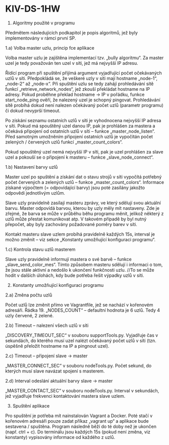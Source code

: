 # KIV-DS-1HW
1) Algoritmy použité v programu

Předmětem následujících podkapitol je popis algoritmů, jež byly implementovány v rámci první SP.

1.a) Volba master uzlu, princip fce aplikace

Volba master uzlu je zajištěna implementací tzv. „bully algoritmu“. Za master uzel je tedy považován ten uzel v síti, jež má nejvyšší IP adresu.

Řídící program při spuštění přijímá argument vyjadřující počet očekávaných uzlů v síti. Předpokládá se, že veškeré uzly v síti mají hostname „node-1“, „node-2“ až „node-x“. Při spuštění uzlu se tedy zahájí prohledávání sítě funkcí „retrieve_network_nodes“, jež zkouší překládat hostname na IP adresy. Pokud proběhne překlad hostname → IP v pořádku, funkce start_node_ping ověří, že nalezený uzel je schopný pingovat. Prohledávání sítě probíhá dokud není nalezen očekávaný počet uzlů (parametr programu) či dokud nevyprší timeout.

Po získání seznamu ostatních uzlů v síti je vyhodnocena nejvyšší IP adresa v síti. Pokud má spouštěný uzel danou IP, pak je prohlášen za mastera a očekává připojení od ostatních uzlů v síti – funkce „master_node_listen“. Před samotným umožněním připojení ostatních uzlů je vypočítán počet zelených / červených uzlů funkcí „master_count_colors“.

Pokud spouštěný uzel nemá nejvyšší IP v síti, pak je uzel prohlášen za slave uzel a pokouší se o připojení k masteru – funkce „slave_node_connect“.

1.b) Nastavení barvy uzlů

Master uzel po spuštění a získání dat o stavu strojů v síti vypočítá potřebný počet červených a zelených uzlů – funkce „master_count_colors“. Informace získané výpočtem (= odpovídající barvy) jsou poté zasílány jakožto odpovědi jednotlivým uzlům.

Slave uzly pravidelně zasílají masteru zprávy, ve který sdělují svou aktuální barvu. Master odpovídá barvou, kterou by uzly měly mít nastaveny. Zde je zřejmé, že barva se může v průběhu běhu programu měnit, jelikož některý z uzlů může přestat komunikovat atp. V takovém případě by byl nutný přepočet, aby byly zachovány požadované poměry barev v síti.

Kontakt masteru slave uzlem probíhá pravidelně každých 15s, interval je možno změnit – viz sekce „Konstanty umožňující konfiguraci programu“.

1.c) Kontrola stavu uzlů masterem

Slave uzly pravidelně informují mastera o své barvě – funkce „slave_send_color_mes“. Tímto způsobem masteru sdělují i informaci o tom, že jsou stále aktivní a nedošlo k ukončení funkčnosti uzlu. //To se může hodit v dalších úlohách, kdy bude potřeba řešit výpadky uzlů v síti.

2) Konstanty umožňující konfiguraci programu

2.a) Změna počtu uzlů

Počet uzlů lze změnit přímo ve Vagrantfile, jež se nachází v kořenovém adresáři. Řádka 19. „NODES_COUNT“ – defaultní hodnota je 6 uzlů. Tedy 4 uzly červené, 2 zelené.

2.b) Timeout – nalezení všech uzlů v síti

„DISCOVERY_TIMEOUT_SEC“ v souboru supportTools.py. Vyjadřuje čas v sekundách, do kterého musí uzel nalézt očekávaný počet uzlů v síti (tzn. úspěšně přeložit hostname na IP a pingnout uzel).

2.c) Timeout – připojení slave -> master

„MASTER_CONNECT_SEC“ v souboru nodeTools.py. Počet sekund, do kterých musí slave navázat spojení s masterem.

2.d) Interval odeslání aktuální barvy slave -> master

„MASTER_CONTACT_SEC“ v souboru nodeTools.py. Interval v sekundách, jež vyjadřuje frekvenci kontaktování mastera slave uzlem.

3) Spuštění aplikace

Pro spuštění je potřeba mít nainstalován Vagrant a Docker. Poté stačí v kořenovém adresáři pouze zadat příkaz „vagrant up“ a aplikace bude sestavena / spuštěna. Program následně běží do té doby než je ukončen (např. ctrl + c). Do terminálu jsou každých 15s (pokud není změna, viz konstanty) vypisovány informace od každého z uzlů.

